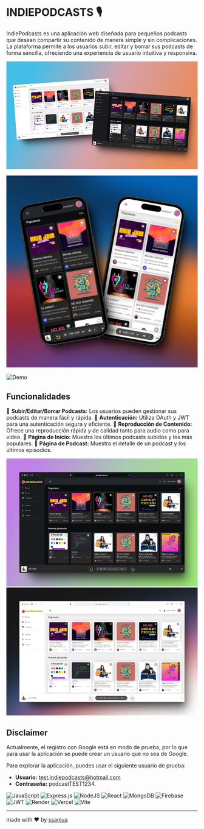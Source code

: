 # INDIEPODCASTS 🎙️


IndiePodcasts es una aplicación web diseñada para pequeños podcasts que desean compartir su contenido de manera simple y sin complicaciones. La plataforma permite a los usuarios subir, editar y borrar sus podcasts de forma sencilla, ofreciendo una experiencia de usuario intuitiva y responsiva.

![screenshot-feed](/img/indiePodcasts-feed.webp)

![screenshot-phone](/img/indiePodcasts-phone.webp)


![Demo](/img/indie-demo.gif)

## Funcionalidades

:small_orange_diamond: **Subir/Editar/Borrar Podcasts:** Los usuarios pueden gestionar sus podcasts de manera fácil y rápida.
:small_blue_diamond: **Autenticación:** Utiliza OAuth y JWT para una autenticación segura y eficiente.
:small_orange_diamond: **Reproducción de Contenido:** Ofrece una reproducción rápida y de calidad tanto para audio como para video.
:small_blue_diamond: **Página de Inicio:** Muestra los últimos podcasts subidos y los más populares.
:small_orange_diamond: **Página de Podcast:** Muestra el detalle de un podcast y los últimos episodios.


![screenshot-dark](/img/indiePodcasts-dark.webp) ![screenshot-light](/img/indiePodcasts-light.webp)



## Disclaimer

Actualmente, el registro con Google está en modo de prueba, por lo que para usar la aplicación se puede crear un usuario que no sea de Google.

Para explorar la aplicación, puedes usar el siguiente usuario de prueba:
- **Usuario:** test.indiepodcasts@hotmail.com
- **Contraseña:** podcastTEST1234.


![JavaScript](https://img.shields.io/badge/javascript-%23323330.svg?style=for-the-badge&logo=javascript&logoColor=%23F7DF1E) ![Express.js](https://img.shields.io/badge/express.js-%23404d59.svg?style=for-the-badge&logo=express&logoColor=%2361DAFB) ![NodeJS](https://img.shields.io/badge/node.js-6DA55F?style=for-the-badge&logo=node.js&logoColor=white) ![React](https://img.shields.io/badge/react-%2320232a.svg?style=for-the-badge&logo=react&logoColor=%2361DAFB) 
![MongoDB](https://img.shields.io/badge/MongoDB-%234ea94b.svg?style=for-the-badge&logo=mongodb&logoColor=white) ![Firebase](https://img.shields.io/badge/firebase-a08021?style=for-the-badge&logo=firebase&logoColor=ffcd34) ![JWT](https://img.shields.io/badge/JWT-black?style=for-the-badge&logo=JSON%20web%20tokens)
![Render](https://img.shields.io/badge/Render-%46E3B7.svg?style=for-the-badge&logo=render&logoColor=white) ![Vercel](https://img.shields.io/badge/vercel-%23000000.svg?style=for-the-badge&logo=vercel&logoColor=white) ![Vite](https://img.shields.io/badge/vite-%23646CFF.svg?style=for-the-badge&logo=vite&logoColor=white) 

---

made with ❤️ by [ssanjua](https://github.com/ssanjua)